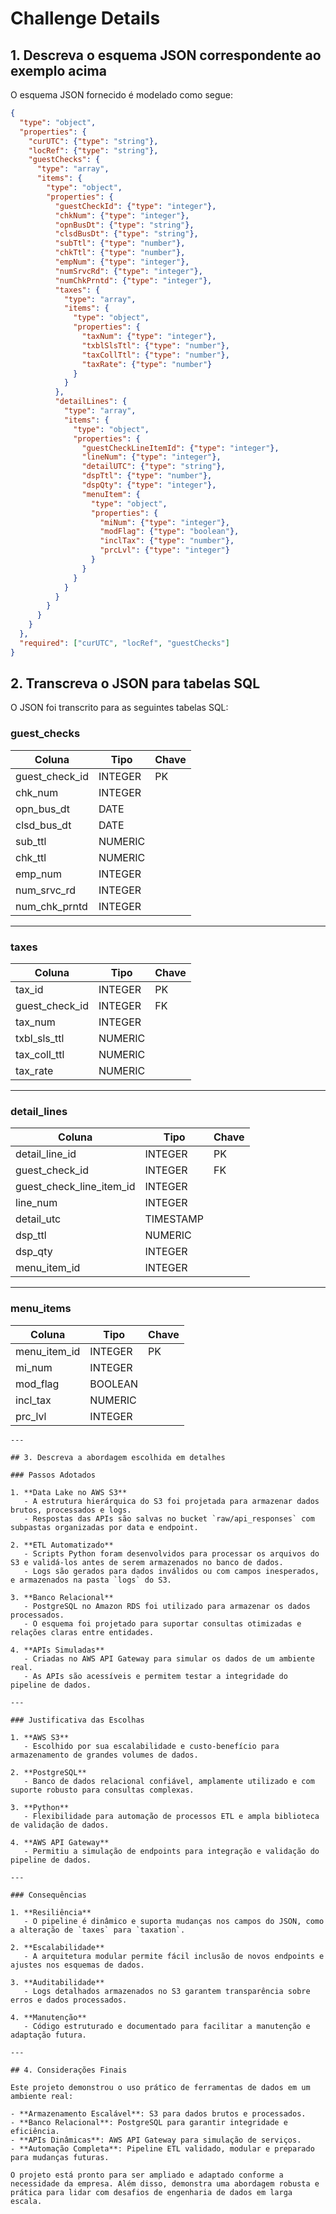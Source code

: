 # Challenge Details

## 1. Descreva o esquema JSON correspondente ao exemplo acima

O esquema JSON fornecido é modelado como segue:

```json
{
  "type": "object",
  "properties": {
    "curUTC": {"type": "string"},
    "locRef": {"type": "string"},
    "guestChecks": {
      "type": "array",
      "items": {
        "type": "object",
        "properties": {
          "guestCheckId": {"type": "integer"},
          "chkNum": {"type": "integer"},
          "opnBusDt": {"type": "string"},
          "clsdBusDt": {"type": "string"},
          "subTtl": {"type": "number"},
          "chkTtl": {"type": "number"},
          "empNum": {"type": "integer"},
          "numSrvcRd": {"type": "integer"},
          "numChkPrntd": {"type": "integer"},
          "taxes": {
            "type": "array",
            "items": {
              "type": "object",
              "properties": {
                "taxNum": {"type": "integer"},
                "txblSlsTtl": {"type": "number"},
                "taxCollTtl": {"type": "number"},
                "taxRate": {"type": "number"}
              }
            }
          },
          "detailLines": {
            "type": "array",
            "items": {
              "type": "object",
              "properties": {
                "guestCheckLineItemId": {"type": "integer"},
                "lineNum": {"type": "integer"},
                "detailUTC": {"type": "string"},
                "dspTtl": {"type": "number"},
                "dspQty": {"type": "integer"},
                "menuItem": {
                  "type": "object",
                  "properties": {
                    "miNum": {"type": "integer"},
                    "modFlag": {"type": "boolean"},
                    "inclTax": {"type": "number"},
                    "prcLvl": {"type": "integer"}
                  }
                }
              }
            }
          }
        }
      }
    }
  },
  "required": ["curUTC", "locRef", "guestChecks"]
}
```
## 2. Transcreva o JSON para tabelas SQL

O JSON foi transcrito para as seguintes tabelas SQL:

### guest_checks

| Coluna         | Tipo      | Chave     |
|-----------------|-----------|-----------|
| guest_check_id  | INTEGER   | PK        |
| chk_num         | INTEGER   |           |
| opn_bus_dt      | DATE      |           |
| clsd_bus_dt     | DATE      |           |
| sub_ttl         | NUMERIC   |           |
| chk_ttl         | NUMERIC   |           |
| emp_num         | INTEGER   |           |
| num_srvc_rd     | INTEGER   |           |
| num_chk_prntd   | INTEGER   |           |

---

### taxes

| Coluna          | Tipo      | Chave     |
|------------------|-----------|-----------|
| tax_id           | INTEGER   | PK        |
| guest_check_id   | INTEGER   | FK        |
| tax_num          | INTEGER   |           |
| txbl_sls_ttl     | NUMERIC   |           |
| tax_coll_ttl     | NUMERIC   |           |
| tax_rate         | NUMERIC   |           |

---

### detail_lines

| Coluna                | Tipo      | Chave     |
|-----------------------|-----------|-----------|
| detail_line_id        | INTEGER   | PK        |
| guest_check_id        | INTEGER   | FK        |
| guest_check_line_item_id | INTEGER |           |
| line_num              | INTEGER   |           |
| detail_utc            | TIMESTAMP |           |
| dsp_ttl               | NUMERIC   |           |
| dsp_qty               | INTEGER   |           |
| menu_item_id          | INTEGER   |           |

---

### menu_items

| Coluna       | Tipo      | Chave     |
|--------------|-----------|-----------|
| menu_item_id | INTEGER   | PK        |
| mi_num       | INTEGER   |           |
| mod_flag     | BOOLEAN   |           |
| incl_tax     | NUMERIC   |           |
| prc_lvl      | INTEGER   |           |
```
---

## 3. Descreva a abordagem escolhida em detalhes

### Passos Adotados

1. **Data Lake no AWS S3**
   - A estrutura hierárquica do S3 foi projetada para armazenar dados brutos, processados e logs.
   - Respostas das APIs são salvas no bucket `raw/api_responses` com subpastas organizadas por data e endpoint.

2. **ETL Automatizado**
   - Scripts Python foram desenvolvidos para processar os arquivos do S3 e validá-los antes de serem armazenados no banco de dados.
   - Logs são gerados para dados inválidos ou com campos inesperados, e armazenados na pasta `logs` do S3.

3. **Banco Relacional**
   - PostgreSQL no Amazon RDS foi utilizado para armazenar os dados processados.
   - O esquema foi projetado para suportar consultas otimizadas e relações claras entre entidades.

4. **APIs Simuladas**
   - Criadas no AWS API Gateway para simular os dados de um ambiente real.
   - As APIs são acessíveis e permitem testar a integridade do pipeline de dados.

---

### Justificativa das Escolhas

1. **AWS S3**
   - Escolhido por sua escalabilidade e custo-benefício para armazenamento de grandes volumes de dados.

2. **PostgreSQL**
   - Banco de dados relacional confiável, amplamente utilizado e com suporte robusto para consultas complexas.

3. **Python**
   - Flexibilidade para automação de processos ETL e ampla biblioteca de validação de dados.

4. **AWS API Gateway**
   - Permitiu a simulação de endpoints para integração e validação do pipeline de dados.

---

### Consequências

1. **Resiliência**
   - O pipeline é dinâmico e suporta mudanças nos campos do JSON, como a alteração de `taxes` para `taxation`.

2. **Escalabilidade**
   - A arquitetura modular permite fácil inclusão de novos endpoints e ajustes nos esquemas de dados.

3. **Auditabilidade**
   - Logs detalhados armazenados no S3 garantem transparência sobre erros e dados processados.

4. **Manutenção**
   - Código estruturado e documentado para facilitar a manutenção e adaptação futura.

---

## 4. Considerações Finais

Este projeto demonstrou o uso prático de ferramentas de dados em um ambiente real:

- **Armazenamento Escalável**: S3 para dados brutos e processados.
- **Banco Relacional**: PostgreSQL para garantir integridade e eficiência.
- **APIs Dinâmicas**: AWS API Gateway para simulação de serviços.
- **Automação Completa**: Pipeline ETL validado, modular e preparado para mudanças futuras.

O projeto está pronto para ser ampliado e adaptado conforme a necessidade da empresa. Além disso, demonstra uma abordagem robusta e prática para lidar com desafios de engenharia de dados em larga escala.

